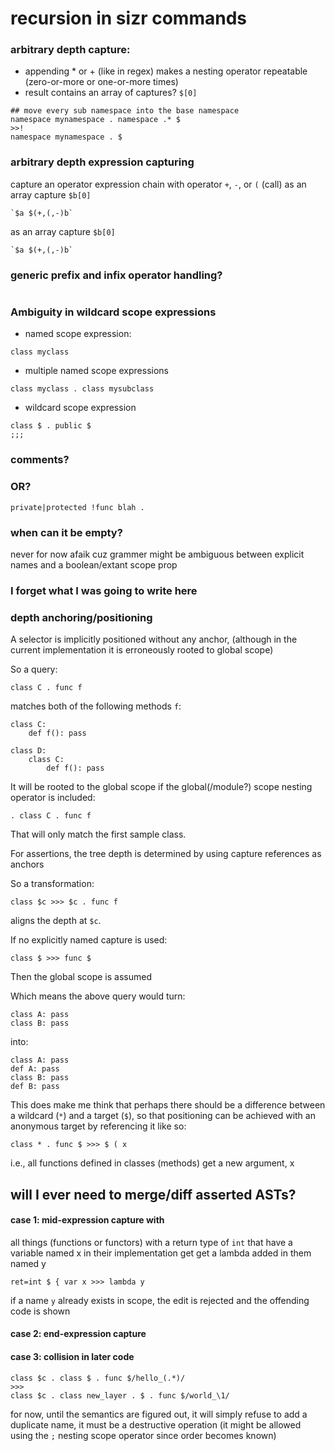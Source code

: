 # recursion in sizr commands

### arbitrary depth capture:

- appending \* or + (like in regex) makes a nesting operator repeatable (zero-or-more or one-or-more times)
- result contains an array of captures? `$[0]`

```sizr
## move every sub namespace into the base namespace
namespace mynamespace . namespace .* $
>>!
namespace mynamespace . $
```

### arbitrary depth expression capturing

capture an operator expression chain with operator `+`, `-`, or `(` (call)
as an array capture `$b[0]`

```sizr
`$a $(+,(,-)b`
```

as an array capture `$b[0]`
```sizr
`$a $(+,(,-)b`
```

### generic prefix and infix operator handling?


```sizr
```


### Ambiguity in wildcard scope expressions

- named scope expression:

```sizr
class myclass
```

- multiple named scope expressions

```sizr
class myclass . class mysubclass
```

- wildcard scope expression

```sizr
class $ . public $
;;;
```

### comments?

### OR?

```sizr
private|protected !func blah . 
```

### when can it be empty?

never for now afaik cuz grammer might be ambiguous between explicit names and a boolean/extant scope prop

### I forget what I was going to write here

### depth anchoring/positioning

A selector is implicitly positioned without any anchor,
(although in the current implementation it is erroneously rooted
to global scope)

So a query:

```sizr
class C . func f
```

matches both of the following methods `f`:

```python3
class C:
    def f(): pass

class D:
    class C:
        def f(): pass
```

It will be rooted to the global scope if the global(/module?)
scope nesting operator is included:

```sizr
. class C . func f
```

That will only match the first sample class.

For assertions, the tree depth is determined by using capture references as anchors

So a transformation:

```sizr
class $c >>> $c . func f
```

aligns the depth at `$c`.

If no explicitly named capture is used:

```sizr
class $ >>> func $
```

Then the global scope is assumed
<!--
I'm totally unsure about this one
-->

Which means the above query would turn:

```python3
class A: pass
class B: pass
```

into:

```python3
class A: pass
def A: pass
class B: pass
def B: pass
```

This does make me think that perhaps there should be a difference between a
wildcard (`*`) and a target (`$`), so that positioning can be achieved with
an anonymous target by referencing it like so:

```sizr
class * . func $ >>> $ ( x
```

i.e., all functions defined in classes (methods) get a new argument, x

## will I ever need to merge/diff asserted ASTs?

#### case 1: mid-expression capture with

all things (functions or functors) with a return type of `int` that have a variable named x in their implementation
get get a lambda added in them named y

```sizr
ret=int $ { var x >>> lambda y
```

if a name `y` already exists in scope, the edit is rejected and the offending code is shown

#### case 2: end-expression capture

#### case 3: collision in later code

```sizr
class $c . class $ . func $/hello_(.*)/
>>>
class $c . class new_layer . $ . func $/world_\1/
```

for now, until the semantics are figured out, it will simply refuse to add a duplicate name, it must be
a destructive operation (it might be allowed using the `;` nesting scope operator since order becomes known)

